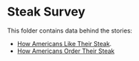 # Steak Survey

This folder contains data behind the stories:
* [How Americans Like Their Steak](https://fivethirtyeight.com/features/how-americans-like-their-steak/).
* [How Americans Order Their Steak](https://fivethirtyeight.com/features/how-americans-order-their-steak/)

